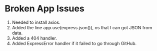 # Broken App Issues
1. Needed to install axios.
2. Added the line app.use(express.json()), os that I can got JSON from data.
3. Added a 404 handler.
4. Added ExpressError handler if it failed to go through GitHub.

